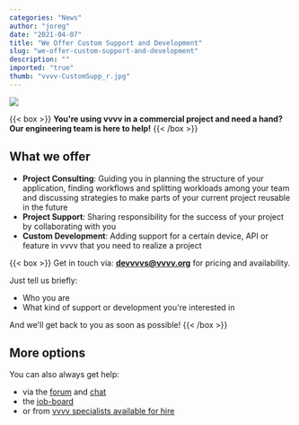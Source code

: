 ```yaml
---
categories: "News"
author: "joreg"
date: "2021-04-07"
title: "We Offer Custom Support and Development"
slug: "we-offer-custom-support-and-development"
description: ""
imported: "true"
thumb: "vvvv-CustomSupp_r.jpg"
---
```



![](vvvv-CustomSupp_r.jpg) 

{{< box >}}
**You're using vvvv in a commercial project and need a hand?**
**Our engineering team is here to help!**{{< /box >}}

## What we offer
- **Project Consulting**: Guiding you in planning the structure of your application, finding workflows and splitting workloads among your team and discussing strategies to make parts of your current project reusable in the future
- **Project Support**: Sharing responsibility for the success of your project by collaborating with you
- **Custom Development**: Adding support for a certain device, API or feature in vvvv that you need to realize a project

{{< box >}}
Get in touch via: **[devvvvs@vvvv.org](mailto:devvvvs@vvvv.org?subject=vvvv%20support)** for pricing and availability.

Just tell us briefly:

* Who you are
* What kind of support or development you're interested in

And we'll get back to you as soon as possible! {{< /box >}}

## More options
You can also always get help:
* via the [forum](https://discourse.vvvv.org/) and [chat](https://app.element.io/#/room/#vvvv:matrix.org)
* the [job-board](https://discourse.vvvv.org/c/jobs/26)
* or from [vvvv specialists available for hire](https://vvvv.org/documentation/vvvv-specialists-available-for-hire)